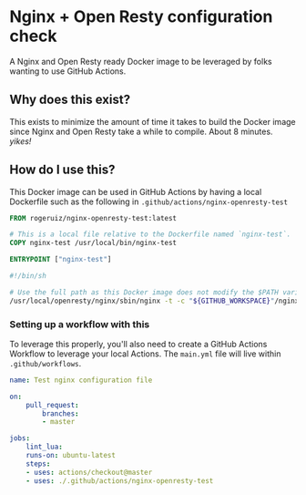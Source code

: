 # Nginx + Open Resty configuration check

A Nginx and Open Resty ready Docker image to be leveraged by folks wanting to
use GitHub Actions.

## Why does this exist?

This exists to minimize the amount of time it takes to build the Docker image
since Nginx and Open Resty take a while to compile. About 8 minutes. _yikes!_

## How do I use this?

This Docker image can be used in GitHub Actions by having a local Dockerfile
such as the following in `.github/actions/nginx-openresty-test`

```Dockerfile
FROM rogeruiz/nginx-openresty-test:latest

# This is a local file relative to the Dockerfile named `nginx-test`.
COPY nginx-test /usr/local/bin/nginx-test

ENTRYPOINT ["nginx-test"]
```

```sh
#!/bin/sh

# Use the full path as this Docker image does not modify the $PATH variable.
/usr/local/openresty/nginx/sbin/nginx -t -c "${GITHUB_WORKSPACE}"/nginx.conf"
```

### Setting up a workflow with this

To leverage this properly, you'll also need to create a GitHub Actions Workflow
to leverage your local Actions. The `main.yml` file will live within
`.github/workflows`.

```yaml
name: Test nginx configuration file

on:
    pull_request:
        branches:
        - master

jobs:
    lint_lua:
    runs-on: ubuntu-latest
    steps:
    - uses: actions/checkout@master
    - uses: ./.github/actions/nginx-openresty-test
```
